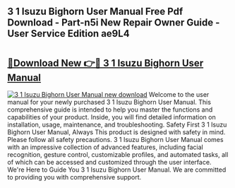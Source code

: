 ## 3 1 Isuzu Bighorn User Manual Free Pdf Download - Part-n5i New Repair Owner Guide - User Service Edition ae9L4

# <h2><a href="http://bc68357.oget.top/?id=3+1+Isuzu+Bighorn+User+Manual">🔗Download New 👉🔴 3 1 Isuzu Bighorn User Manual</a></h2>

[![3 1 Isuzu Bighorn User Manual new download](https://i.imgur.com/5g1atiW.png)](http://bc68357.oget.top/?id=3+1+Isuzu+Bighorn+User+Manual)
Welcome to the user manual for your newly purchased 3 1 Isuzu Bighorn User Manual. This comprehensive guide is intended to help you master the functions and capabilities of your product. Inside, you will find detailed information on installation, usage, maintenance, and troubleshooting. Safety First 3 1 Isuzu Bighorn User Manual, Always This product is designed with safety in mind. Please follow all safety precautions. 3 1 Isuzu Bighorn User Manual comes with an impressive collection of advanced features, including facial recognition, gesture control, customizable profiles, and automated tasks, all of which can be accessed and customized through the user interface. We're Here to Guide You 3 1 Isuzu Bighorn User Manual. We are committed to providing you with comprehensive support.

